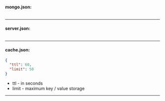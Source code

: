 #### **mongo.json**:
```json

```

---

#### **server.json**:
```json

```
---

#### **cache.json**:
```json
{
  "ttl": 60,
  "limit": 50
}
```
- ttl - in seconds
- limit - maximum key / value storage
---
